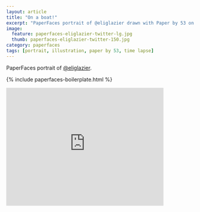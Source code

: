 ```yaml
---
layout: article
title: "On a boat!"
excerpt: "PaperFaces portrait of @eliglazier drawn with Paper by 53 on an iPad."
image: 
  feature: paperfaces-eliglazier-twitter-lg.jpg
  thumb: paperfaces-eliglazier-twitter-150.jpg
category: paperfaces
tags: [portrait, illustration, paper by 53, time lapse]
---
```


PaperFaces portrait of [@eliglazier](http://twitter.com/eliglazier).

{% include paperfaces-boilerplate.html %}

<iframe width="420" height="315" src="http://www.youtube.com/embed/gV_jopoAsak" frameborder="0"> </iframe>
